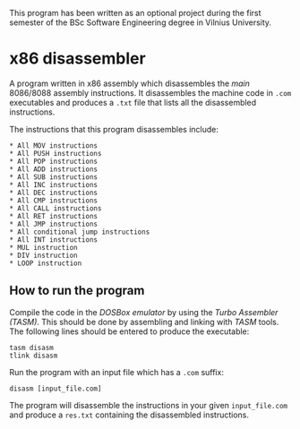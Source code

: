 This program has been written as an optional project during the first semester of the BSc Software Engineering degree in Vilnius University.

# x86 disassembler

A program written in x86 assembly which disassembles the _main_ 8086/8088 assembly instructions. It disassembles the machine code in `.com` executables and produces a `.txt` file that lists all the disassembled instructions.

The instructions that this program disassembles include:

	* All MOV instructions
	* All PUSH instructions
	* All POP instructions
	* All ADD instructions
	* All SUB instructions
	* All INC instructions
	* All DEC instructions
	* All CMP instructions
	* All CALL instructions
	* All RET instructions
	* All JMP instructions
	* All conditional jump instructions
	* All INT instructions
	* MUL instruction
	* DIV instruction
	* LOOP instruction

## How to run the program

Compile the code in the *DOSBox emulator* by using the *Turbo Assembler (TASM)*. This should be done by assembling and linking with *TASM* tools. The following lines should be entered to produce the executable:

	tasm disasm
	tlink disasm

Run the program with an input file which has a `.com` suffix:

	disasm [input_file.com]
	
The program will disassemble the instructions in your given `input_file.com` and produce a `res.txt` containing the disassembled instructions.

